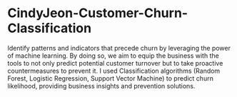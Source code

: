 # CindyJeon-Customer-Churn-Classification
Identify patterns and indicators that precede churn by leveraging the power of machine learning.
By doing so, we aim to equip the business with the tools to not only predict potential customer turnover 
but to take proactive countermeasures to prevent it.
I used Classification algorithms (Random Forest, Logistic Regression, Support Vector Machine) to predict churn likelihood, providing business insights and prevention solutions.
